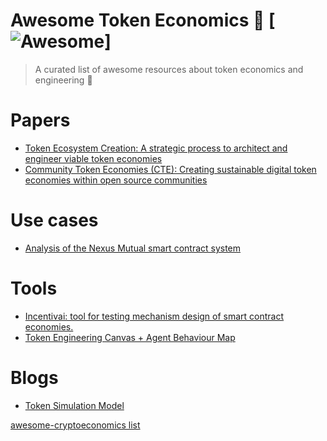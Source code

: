 # Awesome Token Economics 🦄 [![Awesome](https://cdn.rawgit.com/sindresorhus/awesome/d7305f38d29fed78fa85652e3a63e154dd8e8829/media/badge.svg)]
> A curated list of awesome resources about token economics and engineering 🦄


Papers
=======
- [Token Ecosystem Creation: A strategic process to architect and engineer viable token economies](https://outlierventures.io/wp-content/uploads/2018/10/Token-Ecosystem-Creation-Outlier-Ventures-PDF.pdf)
- [Community Token Economies (CTE): Creating sustainable digital token economies within open source communities](https://gallery.mailchimp.com/65ae955d98e06dbd6fc737bf7/files/02455450-8a66-4004-965a-cf2f19fed237/Community_Token_Economy_Whitepaper_1.0.1_2017_09_01.pdf)

Use cases
=======
- [Analysis of the Nexus Mutual smart contract system](http://incentivai.co/nexus_mutual_system_incentivai_simulation_report.pdf)

Tools
=======
- [Incentivai: tool for testing mechanism design of smart contract economies.](http://incentivai.co/#caseStudies)
- [Token Engineering Canvas + Agent Behaviour Map](https://docs.google.com/spreadsheets/d/1cJn_aQj6mF-vC_89-Ah3hLtikp-S579FwrPEAZe8obU/edit#gid=1249453709)

Blogs
=======

- [Token Simulation Model](https://medium.com/token-simulation-model)


[awesome-cryptoeconomics list](https://github.com/jpantunes/awesome-cryptoeconomics)

